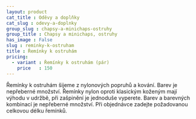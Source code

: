 ```yaml
---
layout: product
cat_title : Oděvy a doplňky
cat_slug : odevy-a-doplnky
group_slug : chapsy-a-minichaps-ostruhy
group_title : Chapsy a minichaps, ostruhy
has_image : False
slug : reminky-k-ostruham
title : Řemínky k ostruhám
pricing:
  - variant : Řemínky k ostruhám (pár)
    price   : 150
---
```


Řemínky k ostruhám šijeme z nylonových popruhů a kování. Barev je nepřeberné množství. Řemínky nylon oproti klasickým koženým mají výhodu v udržbě, při zašpinění je jednoduše vyperete. Barev a barevných kombinací je nepřeberné množství. Při objednávce zadejte požadovanou celkovou délku řemínků.

